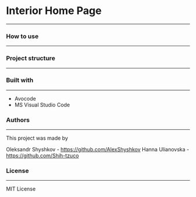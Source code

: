 # Interior Home Page
-----------------------

### How to use
-----------------------

### Project structure
-----------------------

### Built with
-----------------------

- Avocode
- MS Visual Studio Code

### Authors
-----------------------

This project was made by

Oleksandr Shyshkov - https://github.com/AlexShyshkov
Hanna Ulianovska - https://github.com/Shih-tzuco

### License
-----------------------

MIT License